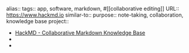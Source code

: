 alias::
tags:: app, software, markdown, #[[collaborative editing]]
URL:: https://www.hackmd.io 
similar-to::
purpose:: note-taking, collaboration, knowledge base
project::

- [HackMD - Collaborative Markdown Knowledge Base](https://hackmd.io/)
-
-